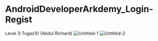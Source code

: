 # AndroidDeveloperArkdemy_Login-Regist
 Level 3-Tugas10 (Abdul Richard)
![Untitled-1](https://user-images.githubusercontent.com/49888665/95177962-09e97000-07e9-11eb-8200-12ecd1f7968b.png)
![Untitled-2](https://user-images.githubusercontent.com/49888665/95177973-0c4bca00-07e9-11eb-991c-3f48e48f0955.png)

